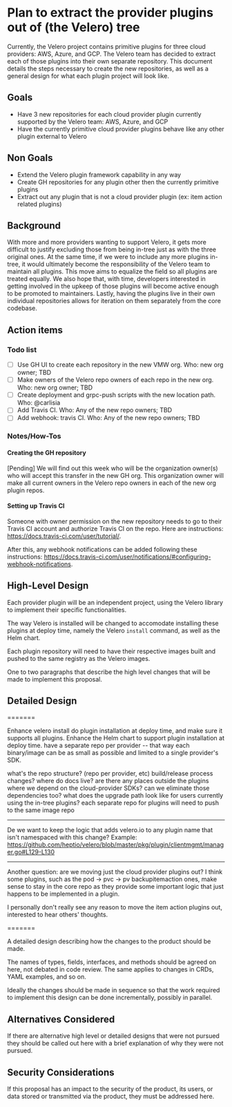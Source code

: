 # Plan to extract the provider plugins out of (the Velero) tree

Currently, the Velero project contains primitive plugins for three cloud providers: AWS, Azure, and GCP. The Velero team has decided to extract each of those plugins into their own separate repository.  This document details the steps necessary to create the new repositories, as well as a general design for what each plugin project will look like.

## Goals

- Have 3 new repositories for each cloud provider plugin currently supported by the Velero team: AWS, Azure, and GCP
- Have the currently primitive cloud provider plugins behave like any other plugin external to Velero

## Non Goals

- Extend the Velero plugin framework capability in any way
- Create GH repositories for any plugin other then the currently primitive plugins
- Extract out any plugin that is not a cloud provider plugin (ex: item action related plugins)

## Background

With more and more providers wanting to support Velero, it gets more difficult to justify excluding those from being in-tree just as with the three original ones. At the same time, if we were to include any more plugins in-tree, it would ultimately become the responsibility of the Velero team to maintain all plugins. This move aims to equalize the field so all plugins are treated equally. We also hope that, with time, developers interested in getting involved in the upkeep of those plugins will become active enough to be promoted to maintainers. Lastly, having the plugins live in their own individual repositories allows for iteration on them separately from the core codebase.

## Action items

### Todo list

- [ ] Use GH UI to create each repository in the new VMW org. Who: new org owner; TBD
- [ ] Make owners of the Velero repo owners of each repo in the new org. Who: new org owner; TBD
- [ ] Create deployment and grpc-push scripts with the new location path. Who: @carlisia
- [ ] Add Travis CI. Who: Any of the new repo owners; TBD
- [ ] Add webhook: travis CI. Who: Any of the new repo owners; TBD

### Notes/How-Tos

#### Creating the GH repository

[Pending] We will find out this week who will be the organization owner(s) who will accept this transfer in the new GH org. This organization owner will make all current owners in the Velero repo owners in each of the new org plugin repos.

#### Setting up Travis CI

Someone with owner permission on the new repository needs to go to their Travis CI account and authorize Travis CI on the repo. Here are instructions: https://docs.travis-ci.com/user/tutorial/.

After this, any webhook notifications can be added following these instructions: https://docs.travis-ci.com/user/notifications/#configuring-webhook-notifications.

## High-Level Design

Each provider plugin will be an independent project, using the Velero library to implement their specific functionalities.

The way Velero is installed will be changed to accomodate installing these plugins at deploy time, namely the Velero `install` command, as well as the Helm chart.

Each plugin repository will need to have their respective images built and pushed to the same registry as the Velero images.

One to two paragraphs that describe the high level changes that will be made to implement this proposal.

## Detailed Design

=======

Enhance velero install do plugin installation at deploy time, and make sure it supports all plugins.
Enhance the Helm chart to support plugin installation at deploy time.
have a separate repo per provider -- that way each binary/image can be as small as possible and limited to a single provider's SDK.

what's the repo structure? (repo per provider, etc)
build/release process changes?
where do docs live?
are there any places outside the plugins where we depend on the cloud-provider SDKs? can we eliminate those dependencies too?
what does the upgrade path look like for users currently using the in-tree plugins?
each separate repo for plugins will need to push to the same image repo

----
De we want to keep the logic that adds velero.io to any plugin name that isn't namespaced with this change?
Example: https://github.com/heptio/velero/blob/master/pkg/plugin/clientmgmt/manager.go#L129-L130

----
Another question: are we moving just the cloud provider plugins out? I think some plugins, such as the pod -> pvc -> pv backupitemaction ones, make sense to stay in the core repo as they provide some important logic that just happens to be implemented in a plugin.

I personally don't really see any reason to move the item action plugins out, interested to hear others' thoughts.


=======

A detailed design describing how the changes to the product should be made.

The names of types, fields, interfaces, and methods should be agreed on here, not debated in code review.
The same applies to changes in CRDs, YAML examples, and so on.

Ideally the changes should be made in sequence so that the work required to implement this design can be done incrementally, possibly in parallel.

## Alternatives Considered

If there are alternative high level or detailed designs that were not pursued they should be called out here with a brief explanation of why they were not pursued.

## Security Considerations

If this proposal has an impact to the security of the product, its users, or data stored or transmitted via the product, they must be addressed here.
